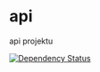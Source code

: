 api
===

api projektu

[![Dependency Status](https://david-dm.org/GreetersPL/api.svg)](https://david-dm.org/GreetersPL/api)
